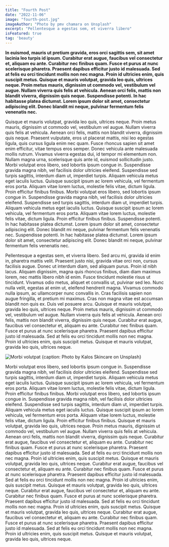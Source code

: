 ```yaml
---
title: "Fourth Post"
date: "2022-11-06"
image: "fourth-post.jpg"
imageAuthor: "Photo by pmv chamara on Unsplash"
excerpt: "Pellentesque a egestas sem, et viverra libero"
isFeatured: true
tag: 'beauty'
---
```


**In euismod, mauris ut pretium gravida, eros orci sagittis sem, sit amet lacinia leo turpis id ipsum. Curabitur erat augue, faucibus vel consectetur et, aliquam eu ante. Curabitur nec finibus quam. Fusce et purus at nunc scelerisque pharetra. Praesent dapibus efficitur justo id malesuada. Sed at felis eu orci tincidunt mollis non nec magna. Proin id ultricies enim, quis suscipit metus. Quisque et mauris volutpat, gravida leo quis, ultrices neque. Proin metus mauris, dignissim ut commodo vel, vestibulum vel augue. Nullam viverra quis felis at vehicula. Aenean orci felis, mattis non blandit viverra, dignissim quis neque. Suspendisse potenti. In hac habitasse platea dictumst. Lorem ipsum dolor sit amet, consectetur adipiscing elit. Donec blandit mi neque, pulvinar fermentum felis venenatis nec.**

Quisque et mauris volutpat, gravida leo quis, ultrices neque. Proin metus mauris, dignissim ut commodo vel, vestibulum vel augue. Nullam viverra quis felis at vehicula. Aenean orci felis, mattis non blandit viverra, dignissim quis neque. Praesent vulputate, eros ut placerat mattis, nisi leo egestas ligula, quis cursus ligula enim nec quam. Fusce rhoncus sapien sit amet enim efficitur, vitae tempus eros semper. Donec vehicula ante malesuada mollis rutrum. Vivamus viverra egestas dui, id tempor mi elementum non. Nullam magna urna, scelerisque quis ante id, euismod sollicitudin justo. Morbi volutpat eros libero, sed lobortis ipsum congue in. Suspendisse gravida magna nibh, vel facilisis dolor ultricies eleifend. Suspendisse sed turpis sagittis, interdum diam ut, imperdiet turpis. Aliquam vehicula metus eget iaculis luctus. Quisque suscipit ipsum ac lorem vehicula, vel fermentum eros porta. Aliquam vitae lorem luctus, molestie felis vitae, dictum ligula. Proin efficitur finibus finibus. Morbi volutpat eros libero, sed lobortis ipsum congue in. Suspendisse gravida magna nibh, vel facilisis dolor ultricies eleifend. Suspendisse sed turpis sagittis, interdum diam ut, imperdiet turpis. Aliquam vehicula metus eget iaculis luctus. Quisque suscipit ipsum ac lorem vehicula, vel fermentum eros porta. Aliquam vitae lorem luctus, molestie felis vitae, dictum ligula. Proin efficitur finibus finibus. Suspendisse potenti. In hac habitasse platea dictumst. Lorem ipsum dolor sit amet, consectetur adipiscing elit. Donec blandit mi neque, pulvinar fermentum felis venenatis nec. Suspendisse potenti. In hac habitasse platea dictumst. Lorem ipsum dolor sit amet, consectetur adipiscing elit. Donec blandit mi neque, pulvinar fermentum felis venenatis nec.

Pellentesque a egestas sem, et viverra libero. Sed arcu mi, gravida id enim in, pharetra mattis velit. Praesent justo nisi, gravida vitae orci non, cursus facilisis augue. Donec ut interdum diam, sed aliquam purus. Proin id nibh lacus. Aliquam dignissim, magna quis rhoncus finibus, diam diam maximus lorem, nec mattis libero nibh id enim. Fusce tincidunt molestie risus ut tincidunt. Vivamus odio metus, aliquet et convallis ut, pulvinar sed leo. Nunc nulla velit, egestas at enim ut, eleifend hendrerit magna. Vivamus commodo nulla ipsum, ac ullamcorper nunc convallis in. Cras facilisis sapien non augue fringilla, et pretium mi maximus. Cras non magna vitae est accumsan blandit non quis ex. Duis vel posuere arcu. Quisque et mauris volutpat, gravida leo quis, ultrices neque. Proin metus mauris, dignissim ut commodo vel, vestibulum vel augue. Nullam viverra quis felis at vehicula. Aenean orci felis, mattis non blandit viverra, dignissim quis neque. Curabitur erat augue, faucibus vel consectetur et, aliquam eu ante. Curabitur nec finibus quam. Fusce et purus at nunc scelerisque pharetra. Praesent dapibus efficitur justo id malesuada. Sed at felis eu orci tincidunt mollis non nec magna. Proin id ultricies enim, quis suscipit metus. Quisque et mauris volutpat, gravida leo quis, ultrices neque.

![Morbi volutpat {caption: Photo by Kalos Skincare on Unsplash}](face-mask.jpg)

Morbi volutpat eros libero, sed lobortis ipsum congue in. Suspendisse gravida magna nibh, vel facilisis dolor ultricies eleifend. Suspendisse sed turpis sagittis, interdum diam ut, imperdiet turpis. Aliquam vehicula metus eget iaculis luctus. Quisque suscipit ipsum ac lorem vehicula, vel fermentum eros porta. Aliquam vitae lorem luctus, molestie felis vitae, dictum ligula. Proin efficitur finibus finibus. Morbi volutpat eros libero, sed lobortis ipsum congue in. Suspendisse gravida magna nibh, vel facilisis dolor ultricies eleifend. Suspendisse sed turpis sagittis, interdum diam ut, imperdiet turpis. Aliquam vehicula metus eget iaculis luctus. Quisque suscipit ipsum ac lorem vehicula, vel fermentum eros porta. Aliquam vitae lorem luctus, molestie felis vitae, dictum ligula. Proin efficitur finibus finibus. Quisque et mauris volutpat, gravida leo quis, ultrices neque. Proin metus mauris, dignissim ut commodo vel, vestibulum vel augue. Nullam viverra quis felis at vehicula. Aenean orci felis, mattis non blandit viverra, dignissim quis neque. Curabitur erat augue, faucibus vel consectetur et, aliquam eu ante. Curabitur nec finibus quam. Fusce et purus at nunc scelerisque pharetra. Praesent dapibus efficitur justo id malesuada. Sed at felis eu orci tincidunt mollis non nec magna. Proin id ultricies enim, quis suscipit metus. Quisque et mauris volutpat, gravida leo quis, ultrices neque. Curabitur erat augue, faucibus vel consectetur et, aliquam eu ante. Curabitur nec finibus quam. Fusce et purus at nunc scelerisque pharetra. Praesent dapibus efficitur justo id malesuada. Sed at felis eu orci tincidunt mollis non nec magna. Proin id ultricies enim, quis suscipit metus. Quisque et mauris volutpat, gravida leo quis, ultrices neque. Curabitur erat augue, faucibus vel consectetur et, aliquam eu ante. Curabitur nec finibus quam. Fusce et purus at nunc scelerisque pharetra. Praesent dapibus efficitur justo id malesuada. Sed at felis eu orci tincidunt mollis non nec magna. Proin id ultricies enim, quis suscipit metus. Quisque et mauris volutpat, gravida leo quis, ultrices neque. Curabitur erat augue, faucibus vel consectetur et, aliquam eu ante. Curabitur nec finibus quam. Fusce et purus at nunc scelerisque pharetra. Praesent dapibus efficitur justo id malesuada. Sed at felis eu orci tincidunt mollis non nec magna. Proin id ultricies enim, quis suscipit metus. Quisque et mauris volutpat, gravida leo quis, ultrices neque.
